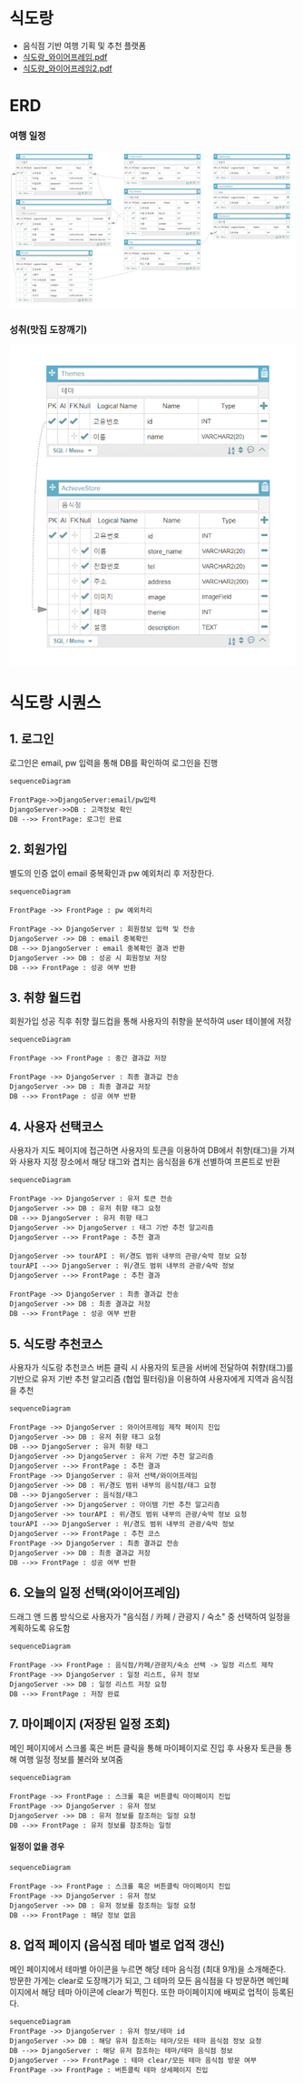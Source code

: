 # 식도랑

- 음식점 기반 여행 기획 및 추천 플랫폼
- [식도랑_와이어프레임.pdf](README_img/식도랑_와이어프레임.pdf) 
- [식도랑_와이어프레임2.pdf](README_img/식도랑_와이어프레임2.pdf) 





# ERD

### 여행 일정

![ERD](README_img/ERD.PNG)



### 성취(맛집 도장깨기)

![ERD_achievement](README_img/ERD_Achievement.PNG)



# 식도랑 시퀀스



## 1. 로그인

로그인은 email, pw 입력을 통해 DB를 확인하여 로그인을 진행

``` mermaid
sequenceDiagram

FrontPage->>DjangoServer:email/pw입력
DjangoServer->>DB : 고객정보 확인
DB -->> FrontPage: 로그인 완료
```



## 2. 회원가입

별도의 인증 없이 email 중복확인과 pw 예외처리 후 저장한다.

``` mermaid
sequenceDiagram

FrontPage ->> FrontPage : pw 예외처리

FrontPage ->> DjangoServer : 회원정보 입력 및 전송
DjangoServer ->> DB : email 중복확인
DB -->> DjangoServer : email 중복확인 결과 반환
DjangoServer ->> DB : 성공 시 회원정보 저장
DB -->> FrontPage : 성공 여부 반환
```

## 3. 취향 월드컵

회원가입 성공 직후 취향 월드컵을 통해 사용자의 취향을 분석하여 user 테이블에 저장

``` mermaid
sequenceDiagram

FrontPage ->> FrontPage : 중간 결과값 저장

FrontPage ->> DjangoServer : 최종 결과값 전송
DjangoServer ->> DB : 최종 결과값 저장
DB -->> FrontPage : 성공 여부 반환
```

## 4. 사용자 선택코스

사용자가 지도 페이지에 접근하면 사용자의 토큰을 이용하여 DB에서 취향(태그)을 가져와 사용자 지정 장소에서 해당 태그와 겹치는 음식점을 6개 선별하여 프론트로 반환

``` mermaid
sequenceDiagram

FrontPage ->> DjangoServer : 유저 토큰 전송
DjangoServer ->> DB : 유저 취향 태그 요청
DB -->> DjangoServer : 유저 취향 태그
DjangoServer ->> DjangoServer : 태그 기반 추천 알고리즘
DjangoServer -->> FrontPage : 추천 결과

DjangoServer ->> tourAPI : 위/경도 범위 내부의 관광/숙박 정보 요청
tourAPI -->> DjangoServer : 위/경도 범위 내부의 관광/숙박 정보
DjangoServer -->> FrontPage : 추천 결과

FrontPage ->> DjangoServer : 최종 결과값 전송
DjangoServer ->> DB : 최종 결과값 저장
DB -->> FrontPage : 성공 여부 반환
```



## 5. 식도랑 추천코스

사용자가 식도랑 추천코스 버튼 클릭 시 사용자의 토큰을 서버에 전달하여 취향(태그)를 기반으로 유저 기반 추천 알고리즘 (협업 필터링)을 이용하여 사용자에게 지역과 음식점을 추천

``` mermaid
sequenceDiagram

FrontPage ->> DjangoServer : 와이어프레임 제작 페이지 진입
DjangoServer ->> DB : 유저 취향 태그 요청
DB -->> DjangoServer : 유저 취향 태그
DjangoServer ->> DjangoServer : 유저 기반 추천 알고리즘
DjangoServer -->> FrontPage : 추천 결과
FrontPage ->> DjangoServer : 유저 선택/와이어프레임
DjangoServer ->> DB : 위/경도 범위 내부의 음식점/태그 요청
DB -->> DjangoServer : 음식점/태그
DjangoServer ->> DjangoServer : 아이템 기반 추천 알고리즘
DjangoServer ->> tourAPI : 위/경도 범위 내부의 관광/숙박 정보 요청
tourAPI -->> DjangoServer : 위/경도 범위 내부의 관광/숙박 정보
DjangoServer -->> FrontPage : 추천 코스
FrontPage ->> DjangoServer : 최종 결과값 전송
DjangoServer ->> DB : 최종 결과값 저장
DB -->> FrontPage : 성공 여부 반환
```

## 6. 오늘의 일정 선택(와이어프레임)

드래그 앤 드롭 방식으로 사용자가 "음식점 / 카페 / 관광지 / 숙소" 중 선택하여 일정을 계획하도록 유도함

``` mermaid
sequenceDiagram

FrontPage ->> FrontPage : 음식점/카페/관광지/숙소 선택 -> 일정 리스트 제작
FrontPage ->> DjangoServer : 일정 리스트, 유저 정보
DjangoServer ->> DB : 일정 리스트 저장 요청
DB -->> FrontPage : 저장 완료
```

## 7. 마이페이지 (저장된 일정 조회)

메인 페이지에서 스크롤 혹은 버튼 클릭을 통해 마이페이지로 진입 후 사용자 토큰을 통해 여행 일정 정보를 불러와 보여줌

``` mermaid
sequenceDiagram

FrontPage ->> FrontPage : 스크롤 혹은 버튼클릭 마이페이지 진입
FrontPage ->> DjangoServer : 유저 정보
DjangoServer ->> DB : 유저 정보를 참조하는 일정 요청
DB -->> FrontPage : 유저 정보를 참조하는 일정
```

#### 일정이 없을 경우

``` mermaid
sequenceDiagram

FrontPage ->> FrontPage : 스크롤 혹은 버튼클릭 마이페이지 진입
FrontPage ->> DjangoServer : 유저 정보
DjangoServer ->> DB : 유저 정보를 참조하는 일정 요청
DB -->> FrontPage : 해당 정보 없음
```

## 8. 업적 페이지 (음식점 테마 별로 업적 갱신)

메인 페이지에서 테마별 아이콘을 누르면  해당 테마 음식점 (최대 9개)을 소개해준다. 방문한 가게는 clear로 도장깨기가 되고, 그 테마의 모든 음식점을 다 방문하면 메인페이지에서 해당 테마 아이콘에 clear가 찍힌다. 또한 마이페이지에 배찌로 업적이 등록된다.

```mermaid
sequenceDiagram
FrontPage ->> DjangoServer : 유저 정보/테마 id
DjangoServer ->> DB : 해당 유저 참조하는 테마/모든 테마 음식점 정보 요청
DB -->> DjangoServer : 해당 유저 참조하는 테마/테마 음식점 정보
DjangoServer -->> FrontPage : 테마 clear/모든 테마 음식점 방문 여부
FrontPage ->> FrontPage : 버튼클릭 테마 상세페이지 진입
```

